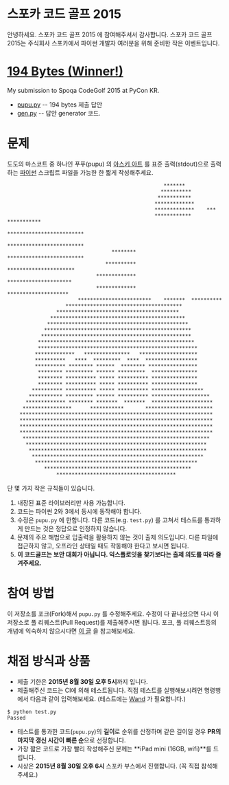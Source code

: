 # 스포카 코드 골프 2015

안녕하세요. 스포카 코드 골프 2015 에 참여해주셔서 감사합니다. 스포카 코드 골프 2015는 주식회사 스포카에서 파이썬 개발자 여러분을 위해 준비한 작은 이벤트입니다.

# [194 Bytes (Winner!)][pupu194]

My submission to Spoqa CodeGolf 2015 at PyCon KR.

* [pupu.py][pupu194] -- 194 bytes 제출 답안
* [gen.py][generator] -- 답안 generator 코드.

[pupu194]: https://github.com/wookayin/spoqa-pycon-2015-codegolf/blob/master/pupu.py
[generator]: https://github.com/wookayin/spoqa-pycon-2015-codegolf/blob/master/gen.py


# 문제

도도의 마스코트 중 하나인 푸푸(pupu) 의 [아스키 아트][1] 를 표준 출력(stdout)으로 출력하는 [파이썬][2] 스크립트 파일을 가능한 한 짧게 작성해주세요.

```
                                                   *******
                                                  **********
                                                 ***********
                                                *************
                                                *************    ***
                                                ************ ***********
                                                *************************
                                                 *************************
                                  ********        *************************
                                **********          **********************
                             *************           *********************
                             *************          ********************
                       ************************    *******  **********
                   **************************************
                ****************************************
              ********************************************
             **********************************************
            ************************************************
           *************************************************
          ***************************************************
          ****************************************************
         *************   ***************   *******************
         **********   ****  *********  ****  *****************
         ********** ******** ******  ******** ****************
          ******** ********* ****** *********  ***************
          ******** ********** ***** ********** ***************
          ******** ********** ***** ********** ***************
        ********** ********** ***** ********** *****************
       *********** ********* ****** ********** *******************
      ************* ******** *******  *******  ********************
     ****************      ***********       **********************
    ***************************************************************
    ***************************************************************
    ***************************************************************
    ***************************************************************
     *************************************************************
      ***********************************************************
       **********************************************************
        ********************************************************
         *****************************************************
            ************************************************
                ***************************************
```

단 몇 가지 작은 규칙들이 있습니다.

1. 내장된 표준 라이브러리만 사용 가능합니다.
2. 코드는 파이썬 2와 3에서 동시에 동작해야 합니다.
3. 수정은 `pupu.py` 에 한합니다. 다른 코드(e.g. `test.py`) 를 고쳐서 테스트를 통과하게 만드는 것은 정답으로 인정하지 않습니다.
4. 문제의 주요 해법으로 입출력을 활용하지 않는 것이 출제 의도입니다. 다른 파일에 접근하지 않고, 오프라인 상태일 때도 작동해야 한다고 보시면 됩니다.
5. **이 코드골프는 보안 대회가 아닙니다. 익스플로잇을 찾기보다는 출제 의도를 따라 즐겨주세요.**


# 참여 방법

이 저장소를 포크(Fork)해서  `pupu.py` 를 수정해주세요. 수정이 다 끝나셨으면 다시 이 저장소로 풀 리퀘스트(Pull Request)를 제출해주시면 됩니다. 포크, 풀 리퀘스트등의 개념에 익숙하지 않으시다면 [이 글][3] 을 참고해보세요.


# 채점 방식과 상품

- 제출 기한은 **2015년 8월 30일 오후 5시**까지 입니다.
- 제출해주신 코드는 CI에 의해 테스트됩니다. 직접 테스트를 실행해보시려면 명령행에서 다음과 같이 입력해보세요. (테스트에는 [Wand][4] 가 필요합니다.)

```
$ python test.py
Passed
```

- 테스트를 통과한 코드(`pupu.py`)의 **길이**로 순위를 산정하며 같은 길이일 경우 **PR의 마지막 갱신 시간이 빠른 순**으로 선정합니다.
- 가장 짧은 코드로 가장 빨리 작성해주신 분께는 **iPad mini (16GB, wifi)**를 드립니다.
- 시상은 **2015년 8월 30일 오후 6시** 스포카 부스에서 진행합니다. (꼭 직접 참석해주세요.)


[1]: https://ko.wikipedia.org/wiki/%EC%95%84%EC%8A%A4%ED%82%A4_%EC%95%84%ED%8A%B8
[2]: https://www.python.org/
[3]: https://help.github.com/articles/using-pull-requests/
[4]: http://docs.wand-py.org/
